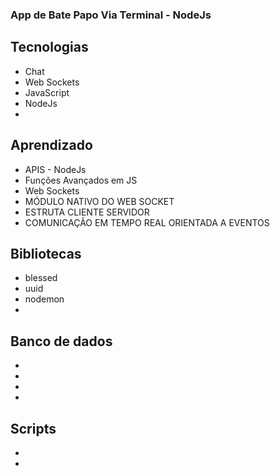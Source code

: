 ### App de Bate Papo Via Terminal - NodeJs

## Tecnologias
  - Chat
  - Web Sockets
  - JavaScript
  - NodeJs
  -

## Aprendizado
  - APIS - NodeJs
  - Funções Avançados em JS
  - Web Sockets
  - MÓDULO NATIVO DO WEB SOCKET
  - ESTRUTA CLIENTE SERVIDOR
  - COMUNICAÇÃO EM TEMPO REAL ORIENTADA A EVENTOS

## Bibliotecas
  - blessed
  - uuid
  - nodemon
  -

## Banco de dados 
  -
  -
  -
  -

## Scripts
 
  -
  -